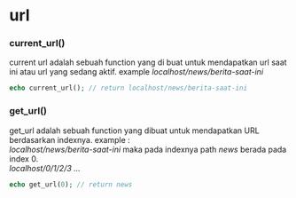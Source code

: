 # url

### current\_url()

current url adalah sebuah function yang di buat untuk mendapatkan url saat ini atau url yang sedang aktif. example _localhost/news/berita-saat-ini_

```php
echo current_url(); // return localhost/news/berita-saat-ini
```

### get\_url()

get\_url adalah sebuah function yang dibuat untuk mendapatkan URL berdasarkan indexnya. example :\
_localhost/news/berita-saat-ini_ maka pada indexnya path _news_ berada pada index 0.\
_localhost/0/1/2/3 ..._

```php
echo get_url(0); // return news
```

